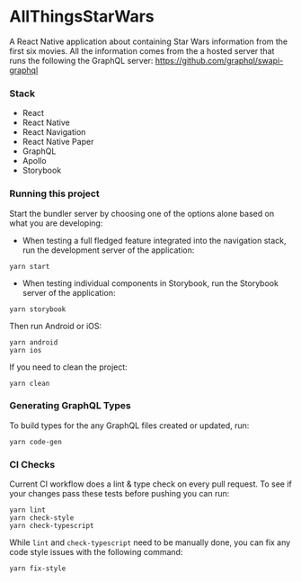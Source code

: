 # AllThingsStarWars
A React Native application about containing Star Wars information from the first six movies. All the information comes from the a hosted server that runs the following the GraphQL server: https://github.com/graphql/swapi-graphql

### Stack
- React
- React Native
- React Navigation
- React Native Paper
- GraphQL
- Apollo
- Storybook

### Running this project
Start the bundler server by choosing one of the options alone based on what you are developing:
- When testing a full fledged feature integrated into the navigation stack, run the development server of the application:
```
yarn start
```
- When testing individual components in Storybook, run the Storybook server of the application:
```
yarn storybook
```
Then run Android or iOS:
```
yarn android
yarn ios
```
If you need to clean the project:
```
yarn clean
```

### Generating GraphQL Types
To build types for the any GraphQL files created or updated, run:
```
yarn code-gen
```

### CI Checks
Current CI workflow does a lint & type check on every pull request. To see if your changes pass these tests before pushing you can run:
```
yarn lint
yarn check-style
yarn check-typescript
```
While `lint` and `check-typescript` need to be manually done, you can fix any code style issues with the following command:
```
yarn fix-style
```
